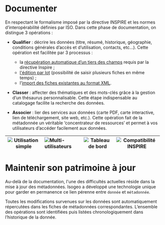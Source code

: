 # Documenter

En respectant le formalisme imposé par la directive INSPIRE et les normes d’interopérabilité définies par ISO. Dans cette phase de documentation, on distingue 3 opérations :

* **Qualifier** : décrire les données (titre, résumé, historique, géographie, conditions générales d’accès et d’utilisation, contacts, etc...). Cette opération est facilitée par 3 processus :
    - la [récupération automatique d’un tiers des champs](/fr/features/documentation/md_fields_autos.html) requis par la directive Inspire ;
    - [l'édition par lot](/fr/features/documentation/md_edit_batch.html) (possibilité de saisir plusieurs fiches en même temps) ;
    - l’[import des fiches existantes au format XML](/fr/features/documentation/md_import.html).

* **Classer** : affecter des thématiques et des mots-clés grâce à la gestion d’un thésaurus personnalisable. Cette étape indispensable au catalogage facilite la recherche des données.

* **Associer** : lier des services aux données (carte PDF, carte interactive, lien de téléchargement, site web, etc.). Cette opération fait de la métadonnée un véritable ‘concentrateur de ressources’ et permet à vos utilisateurs d’accéder facilement aux données.

| ![Utilisation simple](/fr/images/icone_simple_bleu_140px.png "Ergonomie et simplicité d'utilisation") | ![Multi-utilisateurs](/fr/images/icone_multiuser_bleu_140px.png "Gestion muti-comptes") | ![Tableau de bord](/fr/images/icone_tdb_bleu_140px.png "Tableau de bord") | ![Compatibilité INSPIRE](/fr/images/icone_inspire_bleu_140px.png "Interopérabilité avec les standards") |
| :--: | :-- | :--: | :--: |

# Maintenir son patrimoine à jour

Au-delà de la documentation, l'une des difficultés actuelles réside dans la mise à jour des métadonnées. Isogeo a développé une technologie unique pour garder en permanence ce lien pérenne entre `donnée` et `métadonnée`.

Toutes les modifications survenues sur les données sont automatiquement répercutées dans les fiches de métadonnées correspondantes. L’ensemble des opérations sont identifiées puis listées chronologiquement dans l’historique de la donnée.

